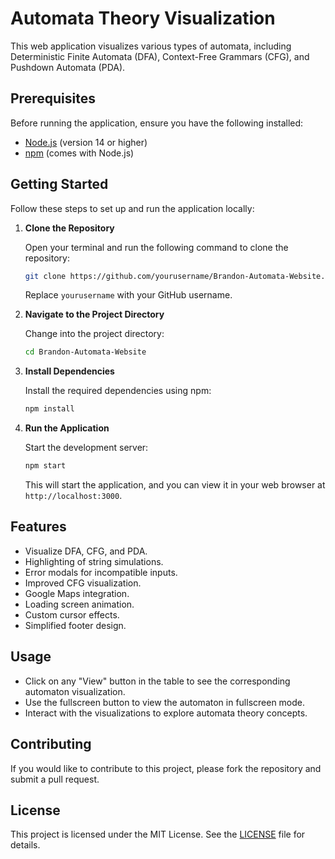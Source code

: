 # Automata Theory Visualization

This web application visualizes various types of automata, including Deterministic Finite Automata (DFA), Context-Free Grammars (CFG), and Pushdown Automata (PDA). 

## Prerequisites

Before running the application, ensure you have the following installed:

- [Node.js](https://nodejs.org/) (version 14 or higher)
- [npm](https://www.npmjs.com/) (comes with Node.js)

## Getting Started

Follow these steps to set up and run the application locally:

1. **Clone the Repository**

   Open your terminal and run the following command to clone the repository:

   ```bash
   git clone https://github.com/yourusername/Brandon-Automata-Website.git
   ```

   Replace `yourusername` with your GitHub username.

2. **Navigate to the Project Directory**

   Change into the project directory:

   ```bash
   cd Brandon-Automata-Website
   ```

3. **Install Dependencies**

   Install the required dependencies using npm:

   ```bash
   npm install
   ```

4. **Run the Application**

   Start the development server:

   ```bash
   npm start
   ```

   This will start the application, and you can view it in your web browser at `http://localhost:3000`.

## Features

- Visualize DFA, CFG, and PDA.
- Highlighting of string simulations.
- Error modals for incompatible inputs.
- Improved CFG visualization.
- Google Maps integration.
- Loading screen animation.
- Custom cursor effects.
- Simplified footer design.

## Usage

- Click on any "View" button in the table to see the corresponding automaton visualization.
- Use the fullscreen button to view the automaton in fullscreen mode.
- Interact with the visualizations to explore automata theory concepts.

## Contributing

If you would like to contribute to this project, please fork the repository and submit a pull request.

## License

This project is licensed under the MIT License. See the [LICENSE](LICENSE) file for details.